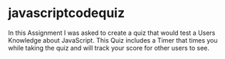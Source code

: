 # javascriptcodequiz


In this Assignment I was asked to create a quiz that would test a Users Knowledge about JavaScript. This Quiz includes a Timer that times you while taking the quiz and will track your score for other users to see.
